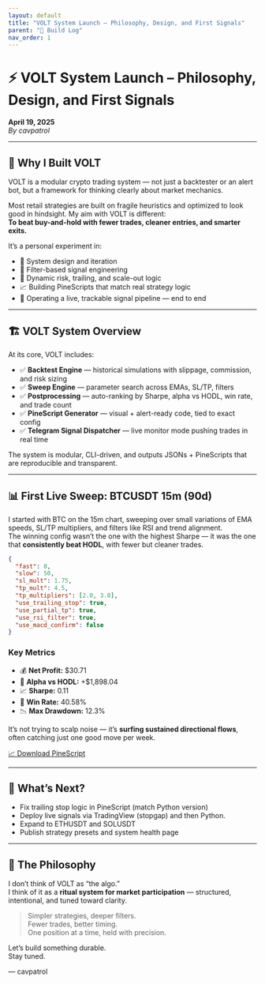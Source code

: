 ```yaml
---
layout: default
title: "VOLT System Launch – Philosophy, Design, and First Signals"
parent: "🧠 Build Log"
nav_order: 1
---
```


# ⚡ VOLT System Launch – Philosophy, Design, and First Signals

**April 19, 2025**  
_By cavpatrol_

---

## 🧠 Why I Built VOLT

VOLT is a modular crypto trading system — not just a backtester or an alert bot, but a framework for thinking clearly about market mechanics.

Most retail strategies are built on fragile heuristics and optimized to look good in hindsight. My aim with VOLT is different:  
**To beat buy-and-hold with fewer trades, cleaner entries, and smarter exits.**

It’s a personal experiment in:

- 🧪 System design and iteration
- 🔬 Filter-based signal engineering
- 🔁 Dynamic risk, trailing, and scale-out logic
- 📈 Building PineScripts that match real strategy logic
- 🧰 Operating a live, trackable signal pipeline — end to end

---

## 🏗️ VOLT System Overview

At its core, VOLT includes:

- ✅ **Backtest Engine** — historical simulations with slippage, commission, and risk sizing
- ✅ **Sweep Engine** — parameter search across EMAs, SL/TP, filters
- ✅ **Postprocessing** — auto-ranking by Sharpe, alpha vs HODL, win rate, and trade count
- ✅ **PineScript Generator** — visual + alert-ready code, tied to exact config
- ✅ **Telegram Signal Dispatcher** — live monitor mode pushing trades in real time

The system is modular, CLI-driven, and outputs JSONs + PineScripts that are reproducible and transparent.

---

## 📊 First Live Sweep: BTCUSDT 15m (90d)

I started with BTC on the 15m chart, sweeping over small variations of EMA speeds, SL/TP multipliers, and filters like RSI and trend alignment.  
The winning config wasn’t the one with the highest Sharpe — it was the one that **consistently beat HODL**, with fewer but cleaner trades.

```json
{
  "fast": 8,
  "slow": 50,
  "sl_mult": 1.75,
  "tp_mult": 4.5,
  "tp_multipliers": [2.0, 3.0],
  "use_trailing_stop": true,
  "use_partial_tp": true,
  "use_rsi_filter": true,
  "use_macd_confirm": false
}
```

### Key Metrics
- 💰 **Net Profit:** $30.71
- 🚀 **Alpha vs HODL:** +$1,898.04
- 📈 **Sharpe:** 0.11
- 🎯 **Win Rate:** 40.58%
- 📉 **Max Drawdown:** 12.3%

It’s not trying to scalp noise — it’s **surfing sustained directional flows**, often catching just one good move per week.

[📈 Download PineScript](../assets/scripts/BTCUSDT_15m_90d_ema_crossover20250419-015428_top_aggregate.pine)

---

## 🧪 What’s Next?

- Fix trailing stop logic in PineScript (match Python version)
- Deploy live signals via TradingView (stopgap) and then Python.
- Expand to ETHUSDT and SOLUSDT
- Publish strategy presets and system health page

---

## 🧭 The Philosophy

I don’t think of VOLT as “the algo.”  
I think of it as a **ritual system for market participation** — structured, intentional, and tuned toward clarity. 

> Simpler strategies, deeper filters.  
> Fewer trades, better timing.  
> One position at a time, held with precision.

Let’s build something durable.  
Stay tuned.

–– cavpatrol
